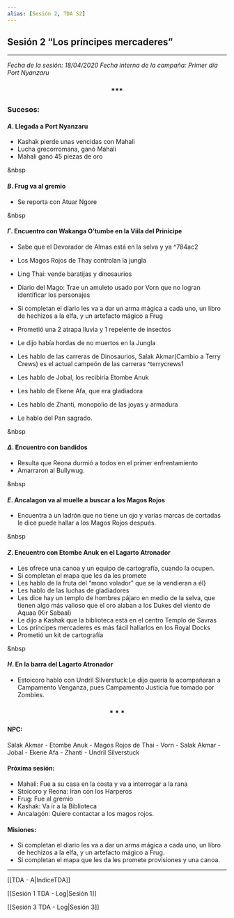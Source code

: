 ```yaml
---
alias: [Sesión 2, TDA S2]
---
```


## Sesión 2 “Los príncipes mercaderes”

---

_Fecha de la sesión: 18/04/2020
Fecha interna de la campaña: Primer día Port Nyanzaru_

<div align='center'>
<h3> *** </h3>
</div>

### Sucesos:

#### $A$. Llegada a Port Nyanzaru
- Kashak pierde unas vencidas con Mahali
- Lucha grecorromana, ganó Mahali
- Mahali ganó 45 piezas de oro

&nbsp

#### $B$. Frug va al gremio
- Se reporta con Atuar Ngore

&nbsp

#### $\Gamma$. Encuentro con Wakanga O’tumbe en la Viila del Prinicipe

- Sabe que el Devorador de Almas está en la selva y ya ^784ac2
- Los Magos Rojos de Thay controlan la jungla
- Ling Thai: vende baratijas y dinosaurios
- Diario del Mago: Trae un amuleto usado por Vorn que no logran identificar los personajes
- Si completan el diario les va a dar un arma mágica a cada uno, un libro de hechizos a la elfa, y un artefacto mágico a Frug
- Prometió una 2 atrapa lluvia y 1 repelente de insectos
- Le dijo había hordas de no muertos en la Jungla
- Les hablo de las carreras de Dinosaurios, Salak Akmar(Cambio a Terry Crews) es el actual campeón de las carreras
^terrycrews1

- Les hablo de Jobal, los recibiría Etombe Anuk
- Les hablo de Ekene Afa, que era gladiadora
- Les hablo de Zhanti, monopolio de las joyas y armadura
- Le hablo del Pan sagrado.

&nbsp

#### $\Delta$. Encuentro con bandidos
- Resulta que Reona durmió a todos en el primer enfrentamiento
- Amarraron al Bullywug.

&nbsp

#### $E$. Ancalagon va al muelle a buscar a los Magos Rojos
- Encuentra a un ladrón que no tiene un ojo y varias marcas de cortadas le dice puede hallar a los Magos Rojos después.

&nbsp

#### $Z$. Encuentro con Etombe Anuk en el Lagarto Atronador
+ Les ofrece una canoa y un equipo de cartografía, cuando la ocupen.
+ Si completan el mapa que les da les promete
+ Les hablo de la fruta del “mono volador” que se la vendieran a él}
+ Les hablo de las luchas de gladiadores
+ Les dice hay un templo de hombres pájaro en medio de la selva, que tienen algo más valioso que el oro alaban a los Dukes del viento de Aquaa (Kir Sabaal)
+ Le dijo a Kashak que la biblioteca está en el centro Templo de Savras
+ Los príncipes mercaderes es más fácil hallarlos en los Royal Docks
+ Prometió un kit de cartografía

&nbsp

#### $H$. En la barra del Lagarto Atronador
- Estoicoro habló con Undril Silverstuck:Le dijo quería la acompañaran a Campamento Venganza, pues Campamento Justicia fue tomado por Zombies.

<div align='center'>
   <h3> * * * </h3>
</div>

#### NPC:
Salak Akmar - Etombe Anuk - Magos Rojos de Thai - Vorn - Salak Akmar - Jobal - Ekene Afa - Zhanti - Undril Silverstuck
 
#### Próxima sesión:
- Mahali: Fue a su casa en la costa y va a interrogar a la rana  
- Stoicoro y Reona: Iran con los Harperos
- Frug: Fue al gremio
- Kashak: Va ir a la Biblioteca
- Ancalagón: Quiere contactar a los magos rojos.

#### Misiones:
- Si completan el diario les va a dar un arma mágica a cada uno, un libro de hechizos a la elfa, y un artefacto mágico a Frug.
- Si completan el mapa que les da les promete provisiones y una canoa.

---

[[TDA - A|IndiceTDA]]

[[Sesión 1 TDA - Log|Sesión 1]]

[[Sesión 3 TDA - Log|Sesión 3]]